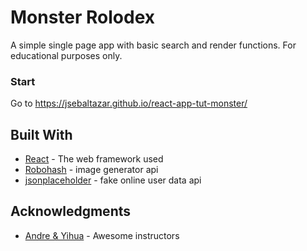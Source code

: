 # Monster Rolodex

A simple single page app with basic search and render functions. For educational purposes only.

### Start

Go to https://jsebaltazar.github.io/react-app-tut-monster/ 

## Built With

* [React](https://reactjs.org/) - The web framework used
* [Robohash](https://robohash.org/) - image generator api
* [jsonplaceholder](https://jsonplaceholder.typicode.com/) - fake online user data api


## Acknowledgments


* [Andre & Yihua](https://www.udemy.com/course/complete-react-developer-zero-to-mastery/?utm_source=adwords-learn&utm_medium=udemyads&utm_campaign=DSA_CA_Tech&utm_content=deal4584&utm_term=_._ag_69079291609_._ad_430315047577_._de_c_._dm__._pl__._ti_aud-293987923126%3Adsa-566707261829_._li_9001323_._pd__._&gclid=Cj0KCQjwiYL3BRDVARIsAF9E4GfFHEVpSQl7lmOLCwP1FlUsk3EokciIjuvL3-2TuOxU6ojVEqW1_EoaAk9qEALw_wcB) - Awesome instructors
